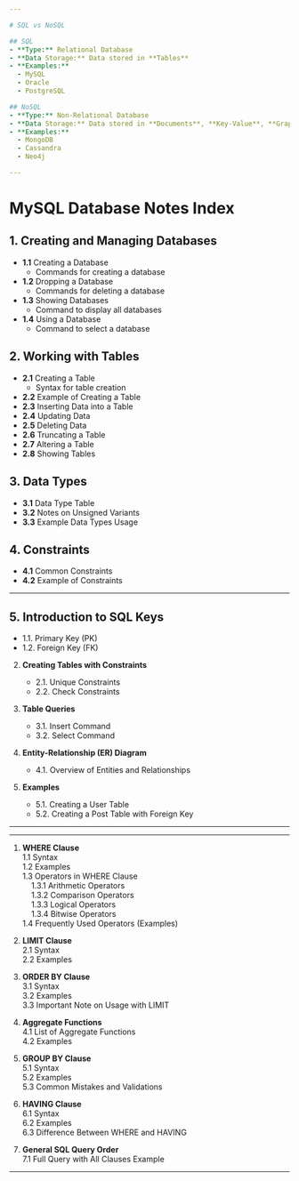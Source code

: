 ```yaml
---

# SQL vs NoSQL

## SQL
- **Type:** Relational Database
- **Data Storage:** Data stored in **Tables**
- **Examples:**
  - MySQL
  - Oracle
  - PostgreSQL

## NoSQL
- **Type:** Non-Relational Database
- **Data Storage:** Data stored in **Documents**, **Key-Value**, **Graphs**, etc.
- **Examples:**
  - MongoDB
  - Cassandra
  - Neo4j

---
```


# MySQL Database Notes Index

## 1. Creating and Managing Databases
- **1.1** Creating a Database
  - Commands for creating a database
- **1.2** Dropping a Database
  - Commands for deleting a database
- **1.3** Showing Databases
  - Command to display all databases
- **1.4** Using a Database
  - Command to select a database

## 2. Working with Tables
- **2.1** Creating a Table
  - Syntax for table creation
- **2.2** Example of Creating a Table
- **2.3** Inserting Data into a Table
- **2.4** Updating Data
- **2.5** Deleting Data
- **2.6** Truncating a Table
- **2.7** Altering a Table
- **2.8** Showing Tables

## 3. Data Types
- **3.1** Data Type Table
- **3.2** Notes on Unsigned Variants
- **3.3** Example Data Types Usage

## 4. Constraints
- **4.1** Common Constraints
- **4.2** Example of Constraints

---

## 5. **Introduction to SQL Keys**
   - 1.1. Primary Key (PK)
   - 1.2. Foreign Key (FK)

2. **Creating Tables with Constraints**
   - 2.1. Unique Constraints
   - 2.2. Check Constraints

3. **Table Queries**
   - 3.1. Insert Command
   - 3.2. Select Command

4. **Entity-Relationship (ER) Diagram**
   - 4.1. Overview of Entities and Relationships

5. **Examples**
   - 5.1. Creating a User Table
   - 5.2. Creating a Post Table with Foreign Key

---
---
1. **WHERE Clause**  
   1.1 Syntax  
   1.2 Examples  
   1.3 Operators in WHERE Clause  
   &nbsp;&nbsp;&nbsp;&nbsp;1.3.1 Arithmetic Operators  
   &nbsp;&nbsp;&nbsp;&nbsp;1.3.2 Comparison Operators  
   &nbsp;&nbsp;&nbsp;&nbsp;1.3.3 Logical Operators  
   &nbsp;&nbsp;&nbsp;&nbsp;1.3.4 Bitwise Operators  
   1.4 Frequently Used Operators (Examples)  

2. **LIMIT Clause**  
   2.1 Syntax  
   2.2 Examples  

3. **ORDER BY Clause**  
   3.1 Syntax  
   3.2 Examples  
   3.3 Important Note on Usage with LIMIT  

4. **Aggregate Functions**  
   4.1 List of Aggregate Functions  
   4.2 Examples  

5. **GROUP BY Clause**  
   5.1 Syntax  
   5.2 Examples  
   5.3 Common Mistakes and Validations  

6. **HAVING Clause**  
   6.1 Syntax  
   6.2 Examples  
   6.3 Difference Between WHERE and HAVING  

7. **General SQL Query Order**  
   7.1 Full Query with All Clauses Example  

---

